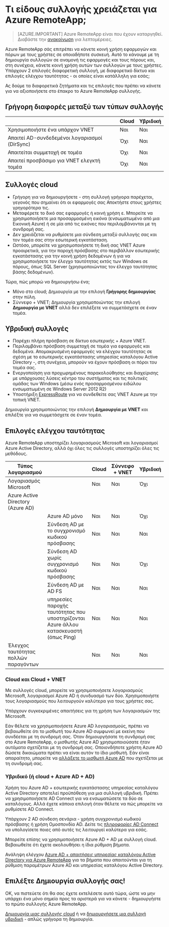 <properties 
    pageTitle="Τι είδους συλλογής χρειάζεται για Azure RemoteApp; | Microsoft Azure" 
    description="Μάθετε περισσότερα σχετικά με τους τύπους των συλλογών διαθέσιμη με το Azure RemoteApp." 
    services="remoteapp" 
    documentationCenter="" 
    authors="lizap" 
    manager="mbaldwin" />

<tags 
    ms.service="remoteapp" 
    ms.workload="compute" 
    ms.tgt_pltfrm="na" 
    ms.devlang="na" 
    ms.topic="article" 
    ms.date="08/15/2016" 
    ms.author="elizapo" />



# <a name="what-kind-of-collection-do-you-need-for-azure-remoteapp"></a>Τι είδους συλλογής χρειάζεται για Azure RemoteApp;

> [AZURE.IMPORTANT]
> Azure RemoteApp είναι που έχουν καταργηθεί. Διαβάστε την [ανακοίνωση](https://go.microsoft.com/fwlink/?linkid=821148) για λεπτομέρειες.

Azure RemoteApp σάς επιτρέπει να κάνετε κοινή χρήση εφαρμογών και πόρων με τους χρήστες σε οποιαδήποτε συσκευή. Αυτό το κάνουμε με τη δημιουργία συλλογών σε αναμονή τις εφαρμογές και τους πόρους και, στη συνέχεια, κάνετε κοινή χρήση αυτών των συλλογών με τους χρήστες. Υπάρχουν 2 επιλογές διαφορετική συλλογή, με διαφορετικό δίκτυο και επιλογές ελέγχου ταυτότητας - οι οποίες είναι κατάλληλη για εσάς;

Ας δούμε τα διαφορετικά ζητήματα και τις επιλογές που πρέπει να κάνετε για να αξιοποιήσετε στο έπακρο το Azure RemoteApp συλλογής. 


## <a name="quick-differences-between-the-collection-types"></a>Γρήγορη διαφορές μεταξύ των τύπων συλλογής

|           | Cloud | Υβριδική |
|-----------|-------|--------|
|Χρησιμοποιήστε ένα υπάρχον VNET| Ναι| Ναι|
|Απαιτεί AD-συνδεδεμένοι λογαριασμοί (DirSync)| Όχι| Ναι|
|Απαιτείται συμμετοχή σε τομέα| Όχι| Ναι|
|Απαιτεί προσβάσιμο για VNET ελεγκτή τομέα| Όχι| Ναι|

## <a name="cloud-collections"></a>Συλλογές cloud
- Γρήγορη για να δημιουργήσετε - στη συλλογή γρήγορα παρέχεται, γεγονός που σημαίνει ότι οι εφαρμογές σας Αποκτήστε στους χρήστες γρηγορότερα τις.
- Μεταφέρετε το δικό σας εφαρμογές ή κοινή χρήση ε. Μπορείτε να χρησιμοποιήσετε μια προσαρμοσμένη εικόνα (ενσωματωμένο από μια Εικονική Azure) ή σε μία από τις εικόνες που περιλαμβάνονται με τη συνδρομή σας.
- Δεν χρειάζεται να ρυθμίσετε μια σύνδεση μεταξύ συλλογής σας και τον τομέα σας στην εσωτερική εγκατάσταση.
- Ωστόσο, μπορείτε να χρησιμοποιήσετε τη δική σας VNET Azure προαιρετικά, για την παροχή πρόσβασης στο περιβάλλον εσωτερικής εγκατάστασης για την κοινή χρήση δεδομένων ή για να χρησιμοποιήσετε τον έλεγχο ταυτότητας εκτός των Windows σε πόρους, όπως SQL Server (χρησιμοποιώντας τον έλεγχο ταυτότητας βάσης δεδομένων).


Τώρα, πώς μπορώ να δημιουργήσω ένα;

- Μόνο στο cloud; Δημιουργία με την επιλογή **Γρήγορης δημιουργίας** στην πύλη.
- Σύννεφο + VNET; Δημιουργία χρησιμοποιώντας την επιλογή **Δημιουργία με VNET** αλλά δεν επιλέξετε να συμμετάσχετε σε έναν τομέα.

## <a name="hybrid-collections"></a>Υβριδική συλλογές
- Παρέχει πλήρη πρόσβαση σε δίκτυο εσωτερικής + Azure VNET.
- Περιλαμβάνει πρόσβαση συμμετοχή σε τομέα για εφαρμογές και δεδομένα. Απομακρυσμένη εφαρμογές να ελέγχου ταυτότητας σε σχέση με το εσωτερικής εγκατάστασης υπηρεσίας καταλόγου Active Directory -, στη συνέχεια, μπορούν να έχουν πρόσβαση οι πόροι του τομέα σας.
- Ενεργοποίηση για προχωρημένους παρακολούθησης και διαχείρισης με υπάρχουσες λύσεις κέντρο του συστήματος και τις πολιτικές ομάδας των Windows (μέσω ενός προσαρμοσμένου ειδώλου ενσωματωμένη σε Windows Server 2012 R2)
- Υποστήριξη [ExpressRoute](https://azure.microsoft.com/services/expressroute/) για να συνδεθείτε σας VNET Azure με την τοπική VNET.

Δημιουργία χρησιμοποιώντας την επιλογή **Δημιουργία με VNET** και επιλέξτε για να συμμετάσχετε σε έναν τομέα.

## <a name="authentication-options"></a>Επιλογές ελέγχου ταυτότητας
Azure RemoteApp υποστηρίζει λογαριασμούς Microsoft και λογαριασμοί Azure Active Directory, αλλά όχι όλες τις συλλογές υποστηρίζει όλες τις μεθόδους. 

| Τύπος λογαριασμού                      |                                                             | Cloud | Σύννεφο + VNET | Υβριδική |
|-----------------------------------|-------------------------------------------------------------|-------|--------------|--------|
| Λογαριασμός Microsoft                 |                                                             | Ναι   | Ναι          | Όχι     |
| Azure Active Directory (Azure AD) |                                                             |       |              |        |
|                                   | Azure AD μόνο                                               | Ναι   | Ναι          | Όχι     |
|                                   | Σύνδεση AD με το συγχρονισμό κωδικού πρόσβασης                               | Ναι   | Ναι          | Ναι    |
|                                   | Σύνδεση AD χωρίς συγχρονισμό κωδικού πρόσβασης                            | Ναι   | Ναι          | Όχι     |
|                                   | Σύνδεση AD με AD FS                                       | Ναι   | Ναι          | Ναι    |
|                                   | υπηρεσίες παροχής ταυτότητας που υποστηρίζονται Azure άλλου κατασκευαστή (όπως Ping) | Ναι   | Ναι          | Ναι    |
| Έλεγχος ταυτότητας πολλών παραγόντων       |                                                             | Ναι   | Ναι          | Ναι    |



### <a name="cloud-and-cloud--vnet"></a>Cloud και Cloud + VNET 
Με συλλογές cloud, μπορείτε να χρησιμοποιήσετε λογαριασμούς Microsoft, λογαριασμοί Azure AD ή συνδυασμό των δύο. Χρησιμοποιήστε τους λογαριασμούς που λειτουργούν καλύτερα για τους χρήστες σας.

Υπάρχουν συγκεκριμένες απαιτήσεις για τη χρήση των λογαριασμών της Microsoft. 

Εάν θέλετε να χρησιμοποιήσετε Azure AD λογαριασμούς, πρέπει να βεβαιωθείτε ότι το μισθωτή του Azure AD συμφωνεί με εκείνη που συνδέεται με τη συνδρομή σας. Όταν δημιουργήσατε τη συνδρομή σας στο Azure RemoteApp, ο μισθωτής Azure AD χρησιμοποιούσατε ήταν αυτόματα σχετίζεται με τη συνδρομή σας. Οποιονδήποτε χρήστη Azure AD δώσετε δικαιώματα πρέπει να είναι αυτόν το ίδιο μισθωτή. Εάν είναι απαραίτητο, μπορείτε να [αλλάξετε το μισθωτή Azure AD](remoteapp-changetenant.md) που σχετίζεται με τη συνδρομή σας.
 
### <a name="hybrid-or-cloud--azure-ad--ad"></a>Υβριδικό (ή cloud + Azure AD + AD)

Χρήση του Azure AD + εσωτερικής εγκατάστασης υπηρεσίας καταλόγου Active Directory αποτελεί προϋπόθεση για μια συλλογή υβριδική. Πρέπει να χρησιμοποιήσετε AD Connect για να ενσωματώσετε τα δύο σε καταλόγους. Αλλά έχετε κάποια επιλογή όταν θέλετε να πώς μπορείτε να ρυθμίσετε AD Connect. 

Υπάρχουν 2 AD σύνδεση σενάρια - χρήση συγχρονισμό κωδικού πρόσβασης ή χρήση Ομοσπονδία AD. Δείτε τις [πληροφορίες AD Connect](../active-directory/active-directory-aadconnect.md) να υπολογίσετε ποιες από αυτές τις λειτουργεί καλύτερα για εσάς.

Μπορείτε επίσης να χρησιμοποιήσετε Azure AD + AD με συλλογή cloud. Βεβαιωθείτε ότι έχετε ακολουθήσει η ίδια ρύθμιση βήματα.

Ανάληψη ελέγχου [Azure AD + απαιτήσεις υπηρεσίας καταλόγου Active Directory για Azure RemoteApp](remoteapp-ad.md) για τα βήματα που απαιτούνται για τη ρύθμιση παραμέτρων Azure AD και υπηρεσίας καταλόγου Active Directory.

## <a name="go-create-your-collection"></a>Επιλέξτε Δημιουργία συλλογής σας!
OK, να πιστεύετε ότι θα σας έχετε εκτελέσετε αυτό τώρα, ώστε να μην υπάρχει ένα μόνο σημείο προς τα αριστερά για να κάνετε - δημιουργήστε το πρώτο συλλογής Azure RemoteApp.

[Δημιουργία μιας συλλογής cloud](remoteapp-create-cloud-deployment.md) ή να [δημιουργήσετε μια συλλογή υβριδική](remoteapp-create-hybrid-deployment.md) - απλώς γρήγορα τη δημιουργία.
